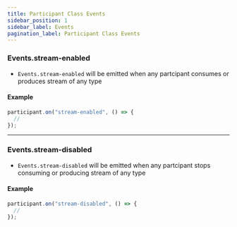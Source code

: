 ```yaml
---
title: Participant Class Events
sidebar_position: 1
sidebar_label: Events
pagination_label: Participant Class Events
---
```


<div class="sdk-api-ref-only-h4">

### Events.stream-enabled

- `Events.stream-enabled` will be emitted when any partcipant consumes or produces stream of any type

#### Example

```js
participant.on("stream-enabled", () => {
  //
});
```

---

### Events.stream-disabled

- `Events.stream-disabled` will be emitted when any partcipant stops consuming or producing stream of any type

#### Example

```js
participant.on("stream-disabled", () => {
  //
});
```

</div>
